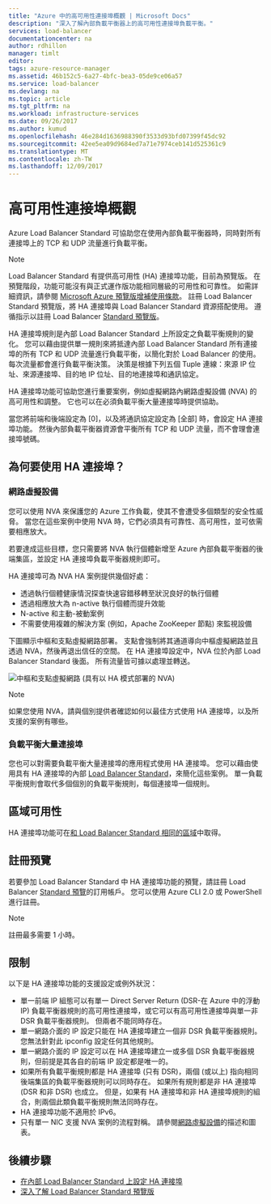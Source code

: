 ```yaml
---
title: "Azure 中的高可用性連接埠概觀 | Microsoft Docs"
description: "深入了解內部負載平衡器上的高可用性連接埠負載平衡。"
services: load-balancer
documentationcenter: na
author: rdhillon
manager: timlt
editor: 
tags: azure-resource-manager
ms.assetid: 46b152c5-6a27-4bfc-bea3-05de9ce06a57
ms.service: load-balancer
ms.devlang: na
ms.topic: article
ms.tgt_pltfrm: na
ms.workload: infrastructure-services
ms.date: 09/26/2017
ms.author: kumud
ms.openlocfilehash: 46e284d1636988390f3533d93bfd07399f45dc92
ms.sourcegitcommit: 42ee5ea09d9684ed7a71e7974ceb141d525361c9
ms.translationtype: MT
ms.contentlocale: zh-TW
ms.lasthandoff: 12/09/2017
---
```

# <a name="high-availability-ports-overview"></a>高可用性連接埠概觀

Azure Load Balancer Standard 可協助您在使用內部負載平衡器時，同時對所有連接埠上的 TCP 和 UDP 流量進行負載平衡。 

>[!NOTE]
> Load Balancer Standard 有提供高可用性 (HA) 連接埠功能，目前為預覽版。 在預覽階段，功能可能沒有與正式運作版功能相同層級的可用性和可靠性。 如需詳細資訊，請參閱 [Microsoft Azure 預覽版增補使用條款](https://azure.microsoft.com/support/legal/preview-supplemental-terms/)。 註冊 Load Balancer Standard 預覽版，將 HA 連接埠與 Load Balancer Standard 資源搭配使用。 遵循指示以註冊 Load Balancer [Standard 預覽版](https://aka.ms/lbpreview#preview-sign-up)。

HA 連接埠規則是內部 Load Balancer Standard 上所設定之負載平衡規則的變化。 您可以藉由提供單一規則來將抵達內部 Load Balancer Standard 所有連接埠的所有 TCP 和 UDP 流量進行負載平衡，以簡化對於 Load Balancer 的使用。 每次流量都會進行負載平衡決策。 決策是根據下列五個 Tuple 連線：來源 IP 位址、來源連接埠、目的地 IP 位址、目的地連接埠和通訊協定。

HA 連接埠功能可協助您進行重要案例，例如虛擬網路內網路虛擬設備 (NVA) 的高可用性和調整。 它也可以在必須負載平衡大量連接埠時提供協助。 

當您將前端和後端設定為 [0]，以及將通訊協定設定為 [全部] 時，會設定 HA 連接埠功能。 然後內部負載平衡器資源會平衡所有 TCP 和 UDP 流量，而不會理會連接埠號碼。

## <a name="why-use-ha-ports"></a>為何要使用 HA 連接埠？

### <a name="nva"></a>網路虛擬設備

您可以使用 NVA 來保護您的 Azure 工作負載，使其不會遭受多個類型的安全性威脅。 當您在這些案例中使用 NVA 時，它們必須具有可靠性、高可用性，並可依需要相應放大。

若要達成這些目標，您只需要將 NVA 執行個體新增至 Azure 內部負載平衡器的後端集區，並設定 HA 連接埠負載平衡器規則即可。

HA 連接埠可為 NVA HA 案例提供幾個好處：
- 透過執行個體健康情況探查快速容錯移轉至狀況良好的執行個體
- 透過相應放大為 n-active 執行個體而提升效能
- N-active 和主動-被動案例
- 不需要使用複雜的解決方案 (例如，Apache ZooKeeper 節點) 來監視設備

下圖顯示中樞和支點虛擬網路部署。 支點會強制將其通道導向中樞虛擬網路並且透過 NVA，然後再退出信任的空間。 在 HA 連接埠設定中，NVA 位於內部 Load Balancer Standard 後面。 所有流量皆可據以處理並轉送。

![中樞和支點虛擬網路 (具有以 HA 模式部署的 NVA)](./media/load-balancer-ha-ports-overview/nvaha.png)

>[!NOTE]
> 如果您使用 NVA，請與個別提供者確認如何以最佳方式使用 HA 連接埠，以及所支援的案例有哪些。

### <a name="load-balancing-large-numbers-of-ports"></a>負載平衡大量連接埠

您也可以對需要負載平衡大量連接埠的應用程式使用 HA 連接埠。 您可以藉由使用具有 HA 連接埠的內部 [Load Balancer Standard](https://aka.ms/lbpreview)，來簡化這些案例。 單一負載平衡規則會取代多個個別的負載平衡規則，每個連接埠一個規則。

## <a name="region-availability"></a>區域可用性

HA 連接埠功能可在[和 Load Balancer Standard 相同的區域](https://aka.ms/lbpreview#region-availability)中取得。  

## <a name="preview-sign-up"></a>註冊預覽

若要參加 Load Balancer Standard 中 HA 連接埠功能的預覽，請註冊 Load Balancer [Standard 預覽](https://aka.ms/lbpreview#preview-sign-up)的訂用帳戶。 您可以使用 Azure CLI 2.0 或 PowerShell 進行註冊。

>[!NOTE]
>註冊最多需要 1 小時。

## <a name="limitations"></a>限制

以下是 HA 連接埠功能的支援設定或例外狀況：

- 單一前端 IP 組態可以有單一 Direct Server Return (DSR-在 Azure 中的浮動 IP) 負載平衡器規則的高可用性連接埠，或它可以有高可用性連接埠與單一非 DSR 負載平衡器規則。 但兩者不能同時存在。
- 單一網路介面的 IP 設定只能在 HA 連接埠建立一個非 DSR 負載平衡器規則。 您無法針對此 ipconfig 設定任何其他規則。
- 單一網路介面的 IP 設定可以在 HA 連接埠建立一或多個 DSR 負載平衡器規則，但前提是其各自的前端 IP 設定都是唯一的。
- 如果所有負載平衡規則都是 HA 連接埠 (只有 DSR)，兩個 (或以上) 指向相同後端集區的負載平衡器規則可以同時存在。 如果所有規則都是非 HA 連接埠 (DSR 和非 DSR) 也成立。 但是，如果有 HA 連接埠和非 HA 連接埠規則的組合，則兩個此類負載平衡規則無法同時存在。
- HA 連接埠功能不適用於 IPv6。
- 只有單一 NIC 支援 NVA 案例的流程對稱。 請參閱[網路虛擬設備](#nva)的描述和圖表。 



## <a name="next-steps"></a>後續步驟

- [在內部 Load Balancer Standard 上設定 HA 連接埠](load-balancer-configure-ha-ports.md)
- [深入了解 Load Balancer Standard 預覽版](https://aka.ms/lbpreview)

